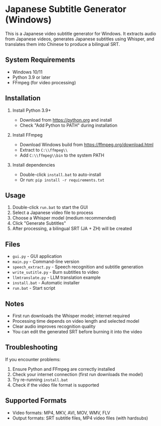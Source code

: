 # Japanese Subtitle Generator (Windows)

This is a Japanese video subtitle generator for Windows. It extracts audio from Japanese videos, generates Japanese subtitles using Whisper, and translates them into Chinese to produce a bilingual SRT.

## System Requirements

- Windows 10/11
- Python 3.9 or later
- FFmpeg (for video processing)

## Installation

1. Install Python 3.9+
   - Download from https://python.org and install
   - Check "Add Python to PATH" during installation

2. Install FFmpeg
   - Download Windows build from https://ffmpeg.org/download.html
   - Extract to `C:\\ffmpeg\\`
   - Add `C:\\ffmpeg\\bin` to the system PATH

3. Install dependencies
   - Double-click `install.bat` to auto-install
   - Or run: `pip install -r requirements.txt`

## Usage

1. Double-click `run.bat` to start the GUI
2. Select a Japanese video file to process
3. Choose a Whisper model (medium recommended)
4. Click "Generate Subtitles"
5. After processing, a bilingual SRT (JA + ZH) will be created

## Files

- `gui.py` - GUI application
- `main.py` - Command-line version
- `speech_extract.py` - Speech recognition and subtitle generation
- `write_sutitle.py` - Burn subtitles to video
- `llmtranslate.py` - LLM translation example
- `install.bat` - Automatic installer
- `run.bat` - Start script

## Notes

- First run downloads the Whisper model; internet required
- Processing time depends on video length and selected model
- Clear audio improves recognition quality
- You can edit the generated SRT before burning it into the video

## Troubleshooting

If you encounter problems:
1. Ensure Python and FFmpeg are correctly installed
2. Check your internet connection (first run downloads the model)
3. Try re-running `install.bat`
4. Check if the video file format is supported

## Supported Formats

- Video formats: MP4, MKV, AVI, MOV, WMV, FLV
- Output formats: SRT subtitle files, MP4 video files (with hardsubs)
